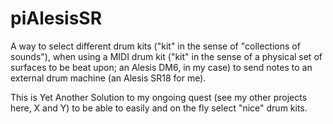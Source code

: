 # piAlesisSR
A way to select different drum kits ("kit" in the sense of "collections of sounds"), when using a MIDI drum kit ("kit" in the sense of a physical set of surfaces to be beat upon; an Alesis DM6, in my case) to send notes to an external drum machine (an Alesis SR18 for me).

This is Yet Another Solution to my ongoing quest (see my other projects here, X and Y) to be able to easily and on the fly select "nice" drum kits.
